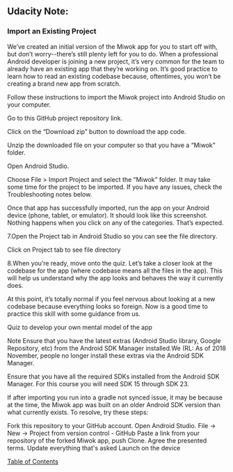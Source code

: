 


## Udacity Note:

### Import an Existing Project
We’ve created an initial version of the Miwok app for you to start off with, but don’t worry--there’s still plenty left for you to do. When a professional Android developer is joining a new project, it’s very common for the team to already have an existing app that they’re working on. It’s good practice to learn how to read an existing codebase because, oftentimes, you won’t be creating a brand new app from scratch.

Follow these instructions to import the Miwok project into Android Studio on your computer.

Go to this GitHub project repository link.

Click on the “Download zip” button to download the app code.

Unzip the downloaded file on your computer so that you have a “Miwok” folder.

Open Android Studio.

Choose File > Import Project and select the “Miwok” folder. It may take some time for the project to be imported. If you have any issues, check the Troubleshooting notes below.

Once that app has successfully imported, run the app on your Android device (phone, tablet, or emulator). It should look like this screenshot. Nothing happens when you click on any of the categories. That’s expected.


7.Open the Project tab in Android Studio so you can see the file directory.


Click on Project tab to see file directory

8.When you’re ready, move onto the quiz. Let’s take a closer look at the codebase for the app (where codebase means all the files in the app). This will help us understand why the app looks and behaves the way it currently does.

At this point, it’s totally normal if you feel nervous about looking at a new codebase because everything looks so foreign. Now is a good time to practice this skill with some guidance from us.

Quiz to develop your own mental model of the app

Note
Ensure that you have the latest extras (Android Studio library, Google Repository, etc) from the Android SDK Manager installed.We
(RL: As of 2018 November, people no longer install these extras via the Android SDK Manager.  

Ensure that you have all the required SDKs installed from the Android SDK Manager. For this course you will need SDK 15 through SDK 23.

If after importing you run into a gradle not synced issue, it may be because at the time, the Miwok app was built on an older Android SDK version than what currently exists. To resolve, try these steps:

Fork this repository to your GitHub account.
Open Android Studio.
File -> New -> Project from version control - GitHub
Paste a link from your repository of the forked Miwok app, push Clone.
Agree the presented terms. Update everything that's asked
Launch on the device

[Table of Contents](Table-of-Contents.md)
